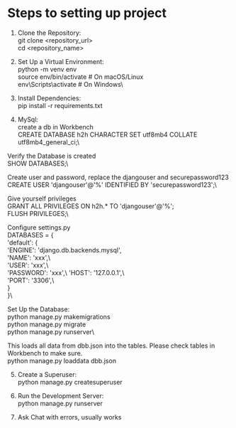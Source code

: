 # Steps to setting up project

1. Clone the Repository:\
git clone <repository_url>\
cd <repository_name>

2. Set Up a Virtual Environment:\
python -m venv env\
source env/bin/activate  # On macOS/Linux\
env\Scripts\activate  # On Windows\

3. Install Dependencies:\
pip install -r requirements.txt

4. MySql:\
create a db in Workbench\
CREATE DATABASE h2h CHARACTER SET utf8mb4 COLLATE utf8mb4_general_ci;\

Verify the Database is created\
SHOW DATABASES;\

Create user and password, replace the djangouser and securepassword123\
CREATE USER 'djangouser'@'%' IDENTIFIED BY 'securepassword123';\

Give yourself privileges\
GRANT ALL PRIVILEGES ON h2h.* TO 'djangouser'@'%';\
FLUSH PRIVILEGES;\

Configure settings.py\
DATABASES = {\
    'default': {\
        'ENGINE': 'django.db.backends.mysql',\
        'NAME': 'xxx',\              
        'USER': 'xxx',\    
        'PASSWORD': 'xxx',\ 
        'HOST': '127.0.0.1',\      
        'PORT': '3306',\              
    }\
}\

Set Up the Database:\
python manage.py makemigrations\
python manage.py migrate\
python manage.py runserver\

This loads all data from dbb.json into the tables. Please check tables in Workbench to make sure.\
python manage.py loaddata dbb.json

5. Create a Superuser:\
python manage.py createsuperuser

6. Run the Development Server:\
python manage.py runserver

7. Ask Chat with errors, usually works